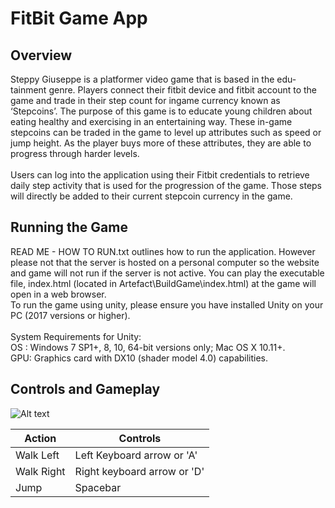 # FitBit Game App #

## Overview ##
Steppy Giuseppe is a platformer video game that is based in the edu-tainment genre.
Players connect their fitbit device and fitbit account to the game and trade in their step count for ingame currency
known as ‘Stepcoins’. The purpose of this game is to educate young children about eating healthy and exercising in an
entertaining way. These in-game stepcoins can be traded in the game to level up attributes such as 
speed or jump height. As the player buys more of these attributes, they are able to progress
through harder levels.\
\
Users can log into the application using their Fitbit credentials to retrieve daily step activity that
is used for the progression of the game. Those steps will directly be added to their current stepcoin currency in the game.

## Running the Game ##
READ ME - HOW TO RUN.txt outlines how to run the application. However please not that the server is hosted
on a personal computer so the website and game will not run if the server is not active.
You can play the executable file, index.html (located in Artefact\BuildGame\index.html) at the game will open in a web browser.\
To run the game using unity, please ensure you have installed Unity on your PC (2017
versions or higher).\
\
System Requirements for Unity:\
OS : Windows 7 SP1+, 8, 10, 64-bit versions only; Mac OS X 10.11+.\
GPU: Graphics card with DX10 (shader model 4.0) capabilities.

## Controls and Gameplay ##

![Alt text](Images/Capture.PNG?raw=true "Gameplay")

Action  	  	| Controls
--------------- | -------------
Walk Left 	  	| Left Keyboard arrow or 'A'
Walk Right	  	| Right keyboard arrow or 'D'
Jump		  	| Spacebar



